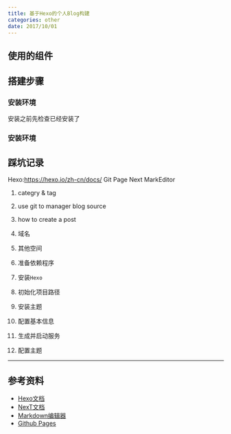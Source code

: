 ```yaml
---
title: 基于Hexo的个人Blog构建
categories: other
date: 2017/10/01
---
```

## 使用的组件

## 搭建步骤
### 安装环境
安装之前先检查已经安装了
### 安装环境

## 踩坑记录
Hexo:https://hexo.io/zh-cn/docs/
Git Page
Next
MarkEditor
1. categry & tag
2. use git to manager blog source
3. how to create a post
4. 域名
5. 其他空间

0. 准备依赖程序
1. 安装`Hexo`
2. 初始化项目路径
3. 安装主题
4. 配置基本信息
5. 生成并启动服务
6. 配置主题

- - - - -
## 参考资料
- [Hexo文档](https://hexo.io/zh-cn/docs/)
- [NexT文档](http://theme-next.iissnan.com/getting-started.html)
- [Markdown编辑器](http://zrey.com/app/markeditor)
- [Github Pages](https://pages.github.com/)